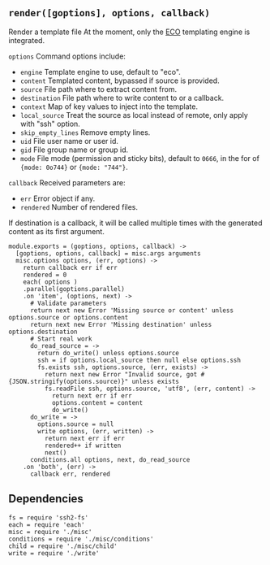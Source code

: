 
`render([goptions], options, callback)`
---------------------------------------

Render a template file At the moment, only the
[ECO](http://github.com/sstephenson/eco) templating engine is integrated.

`options`               Command options include:
*   `engine`            Template engine to use, default to "eco".   
*   `content`           Templated content, bypassed if source is provided.   
*   `source`            File path where to extract content from.   
*   `destination`       File path where to write content to or a callback.   
*   `context`           Map of key values to inject into the template.   
*   `local_source`      Treat the source as local instead of remote, only apply with "ssh" option.   
*   `skip_empty_lines`  Remove empty lines.   
*   `uid`               File user name or user id.   
*   `gid`               File group name or group id.   
*   `mode`              File mode (permission and sticky bits), default to `0666`, in the for of `{mode: 0o744}` or `{mode: "744"}`.   

`callback`          Received parameters are:
*   `err`           Error object if any.   
*   `rendered`      Number of rendered files.   

If destination is a callback, it will be called multiple times with the
generated content as its first argument.

    module.exports = (goptions, options, callback) ->
      [goptions, options, callback] = misc.args arguments
      misc.options options, (err, options) ->
        return callback err if err
        rendered = 0
        each( options )
        .parallel(goptions.parallel)
        .on 'item', (options, next) ->
          # Validate parameters
          return next new Error 'Missing source or content' unless options.source or options.content
          return next new Error 'Missing destination' unless options.destination
          # Start real work
          do_read_source = ->
            return do_write() unless options.source
            ssh = if options.local_source then null else options.ssh
            fs.exists ssh, options.source, (err, exists) ->
              return next new Error "Invalid source, got #{JSON.stringify(options.source)}" unless exists
              fs.readFile ssh, options.source, 'utf8', (err, content) ->
                return next err if err
                options.content = content
                do_write()
          do_write = ->
            options.source = null
            write options, (err, written) ->
              return next err if err
              rendered++ if written
              next()
          conditions.all options, next, do_read_source
        .on 'both', (err) ->
          callback err, rendered

## Dependencies

    fs = require 'ssh2-fs'
    each = require 'each'
    misc = require './misc'
    conditions = require './misc/conditions'
    child = require './misc/child'
    write = require './write'






